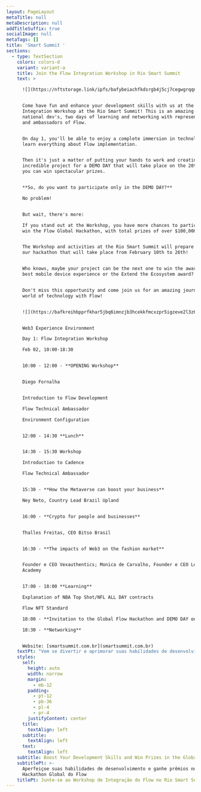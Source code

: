 ```yaml
---
layout: PageLayout
metaTitle: null
metaDescription: null
addTitleSuffix: true
socialImage: null
metaTags: []
title: 'Smart Summit '
sections:
  - type: TextSection
    colors: colors-d
    variant: variant-a
    title: Join the Flow Integration Workshop in Rio Smart Summit
    text: >

      ![](https://nftstorage.link/ipfs/bafybeiachfkdsrgb4j5cj7cegwgrqqncef36vpfclltda5cpkc3kw5tmba)


      Come have fun and enhance your development skills with us at the Flow
      Integration Workshop at the Rio Smart Summit! This is an amazing event for
      national dev's, two days of learning and networking with representatives
      and ambassadors of Flow.


      On day 1, you'll be able to enjoy a complete immersion in technology and
      learn everything about Flow implementation.


      Then it's just a matter of putting your hands to work and creating an
      incredible project for a DEMO DAY that will take place on the 20th, where
      you can win spectacular prizes.


      **So, do you want to participate only in the DEMO DAY?**

      No problem!


      But wait, there's more:

      If you stand out at the Workshop, you have more chances to participate and
      win the Flow Global Hackathon, with total prizes of over $100,000.


      The Workshop and activities at the Rio Smart Summit will prepare you for
      our hackathon that will take place from February 10th to 26th!


      Who knows, maybe your project can be the next one to win the award for the
      best mobile device experience or the Extend the Ecosystem award?


      Don't miss this opportunity and come join us for an amazing journey in the
      world of technology with Flow!


      ![](https://bafkreihbpprfkhar5jbq6imnzjb3hcekkfmcxzpr5igzeve2l3z6msf65y.ipfs.nftstorage.link/)


      Web3 Experience Environment

      Day 1: Flow Integration Workshop

      Feb 02, 10:00-18:30


      10:00 - 12:00 - **OPENING Workshop**


      Diego Fornalha


      Introduction to Flow Development

      Flow Technical Ambassador

      Environment Configuration


      12:00 - 14:30 **Lunch**


      14:30 - 15:30 Workshop

      Introduction to Cadence

      Flow Technical Ambassador


      15:30 - **How the Metaverse can boost your business**

      Ney Neto, Country Lead Brazil Upland


      16:00 - **Crypto for people and businesses**


      Thalles Freitas, CEO Bitso Brasil


      16:30 - **The impacts of Web3 on the fashion market**


      Founder e CEO Vexauthentics; Monica de Carvalho, Founder e CEO Love4u
      Academy


      17:00 - 18:00 **Learning**

      Explanation of NBA Top Shot/NFL ALL DAY contracts

      Flow NFT Standard

      18:00 - **Invitation to the Global Flow Hackathon and DEMO DAY on 2/20**

      18:30 - **Networking**


      Website: [smartsummit.com.br](smartsummit.com.br)
    textPt: "Vem se divertir e aprimorar suas habilidades de desenvolvimento com a gente no Workshop de Integração da Flow no Rio Smart Summit! Este é um evento incrível para os dev's nacionais, são dois dias de evento de muito aprendizado e networking com representantes e embaixadores da Flow. No dia 1º você vai poder curtir uma imersão completa na tecnologia e aprender tudo sobre implementação do Flow.\n\nDepois é só colocar a mão na massa e criar um projeto incrível para um DEMO DAY que acontecerá dia 20, onde você pode ganhar prêmios espetaculares.\n\n**E aí, você quer participar apenas da DEMO DAY?**\n\nSem problema!\n\nMas espera, tem mais:\n\nSe você se destacar no Workshop, você tem mais chances participar e ganhar o Hackathon Global da Flow, com premiações totais de mais de US$ 100.000.\nO Workshop e as atividades no Rio Smart Summit vai te preparar para o nosso hackathon que vai do dia 10 a 26 de fevereiro!\n\nQuem sabe seu projeto não pode ser o próximo a ganhar o prêmio de melhor experiência em dispositivos móveis ou o prêmio de Estenda o Ecossistema?\n\nNão perca esta oportunidade e venha se juntar a nós para uma jornada incrível no mundo da tecnologia com a Flow!\n\nAgenda\nAmbiente de Experiência Web3\r\nDia 1: workshop de integração de fluxo\r\n02 de fevereiro, 10:00-18:30\n\n10:00 - 12:00 - Workshop de ABERTURA\n\nDiego Fornalha\n\nIntrodução ao desenvolvimento de fluxo\r\nEmbaixador técnico de fluxo\r\nConfiguração do Ambiente\n\n12:00 - 14:30 Almoço\n\n14h30 -15h30 Oficina\r\nIntrodução à cadência\r\nEmbaixador técnico de fluxo\n\n15:30 - Como o Metaverso pode impulsionar o seu negócio\r\nNey Neto, Country Lead Brasil Upland\n\n16:00 - Criptografia para pessoas e empresas\n\nThalles Freitas, CEO da Bitso Brasil\n\n16h30 - Os impactos da Web3 no mercado da moda\n\nFundador e CEO da Vexauthentics; Monica de Carvalho, Fundadora e CEO Love4u Academy\n\n17:00 - 18:00 Aprendizagem\r\nExplicação dos contratos NBA Top Shot/NFL ALL DAY\r\nFluxo NFT Padrão\r\n18:00 - Convite para o Global Flow Hackathon e DEMO DAY em 20/02\r\n18h30 - Networking\n\nSite: [smartsummit.com.br](smartsummit.com.br)\n"
    styles:
      self:
        height: auto
        width: narrow
        margin:
          - mb-12
        padding:
          - pt-12
          - pb-36
          - pl-4
          - pr-4
        justifyContent: center
      title:
        textAlign: left
      subtitle:
        textAlign: left
      text:
        textAlign: left
    subtitle: Boost Your Development Skills and Win Prizes in the Global Flow Hackathon
    subtitlePt: >-
      Aperfeiçoe suas habilidades de desenvolvimento e ganhe prêmios no
      Hackathon Global do Flow
    titlePt: Junte-se ao Workshop de Integração do Flow no Rio Smart Summit
---
```


